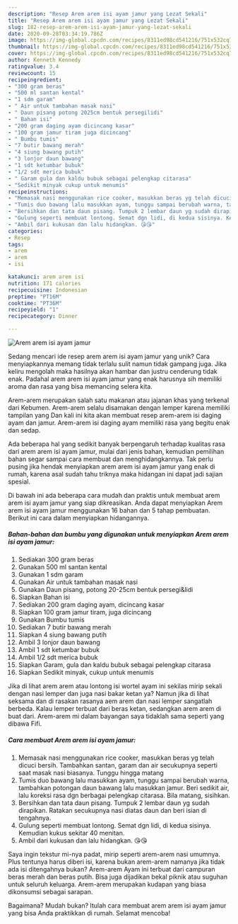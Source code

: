 ```yaml
---
description: "Resep Arem arem isi ayam jamur yang Lezat Sekali"
title: "Resep Arem arem isi ayam jamur yang Lezat Sekali"
slug: 182-resep-arem-arem-isi-ayam-jamur-yang-lezat-sekali
date: 2020-09-28T03:34:19.786Z
image: https://img-global.cpcdn.com/recipes/8311ed98cd541216/751x532cq70/arem-arem-isi-ayam-jamur-foto-resep-utama.jpg
thumbnail: https://img-global.cpcdn.com/recipes/8311ed98cd541216/751x532cq70/arem-arem-isi-ayam-jamur-foto-resep-utama.jpg
cover: https://img-global.cpcdn.com/recipes/8311ed98cd541216/751x532cq70/arem-arem-isi-ayam-jamur-foto-resep-utama.jpg
author: Kenneth Kennedy
ratingvalue: 3.4
reviewcount: 15
recipeingredient:
- "300 gram beras"
- "500 ml santan kental"
- "1 sdm garam"
- " Air untuk tambahan masak nasi"
- " Daun pisang potong 2025cm bentuk persegilidi"
- " Bahan isi"
- "200 gram daging ayam dicincang kasar"
- "100 gram jamur tiram juga dicincang"
- " Bumbu tumis"
- "7 butir bawang merah"
- "4 siung bawang putih"
- "3 lonjor daun bawang"
- "1 sdt ketumbar bubuk"
- "1/2 sdt merica bubuk"
- " Garam gula dan kaldu bubuk sebagai pelengkap citarasa"
- "Sedikit minyak cukup untuk menumis"
recipeinstructions:
- "Memasak nasi menggunakan rice cooker, masukkan beras yg telah dicuci bersih. Tambahkan santan, garam dan air secukupnya seperti saat masak nasi biasanya. Tunggu hingga matang"
- "Tumis duo bawang lalu masukkan ayam, tunggu sampai berubah warna, tambahkan potongan daun bawang lalu masukkan jamur. Beri sedikit air, lalu koreksi rasa dgn berbagai pelengkap citarasa. Bila matang, sisihkan."
- "Bersihkan dan tata daun pisang. Tumpuk 2 lembar daun yg sudah dirapikan. Ratakan secukupnya nasi diatas daun dan beri isian di tengahnya."
- "Gulung seperti membuat lontong. Semat dgn lidi, di kedua sisinya. Kemudian kukus sekitar 40 menitan."
- "Ambil dari kukusan dan lalu hidangkan. 😘😘"
categories:
- Resep
tags:
- arem
- arem
- isi

katakunci: arem arem isi 
nutrition: 171 calories
recipecuisine: Indonesian
preptime: "PT16M"
cooktime: "PT36M"
recipeyield: "1"
recipecategory: Dinner

---
```



![Arem arem isi ayam jamur](https://img-global.cpcdn.com/recipes/8311ed98cd541216/751x532cq70/arem-arem-isi-ayam-jamur-foto-resep-utama.jpg)

Sedang mencari ide resep arem arem isi ayam jamur yang unik? Cara menyiapkannya memang tidak terlalu sulit namun tidak gampang juga. Jika keliru mengolah maka hasilnya akan hambar dan justru cenderung tidak enak. Padahal arem arem isi ayam jamur yang enak harusnya sih memiliki aroma dan rasa yang bisa memancing selera kita.

Arem-arem merupakan salah satu makanan atau jajanan khas yang terkenal dari Kebumen. Arem-arem selalu disamakan dengan lemper karena memiliki tampilan yang Dan kali ini kita akan membuat resep arem-arem isi daging ayam dan jamur. Arem-arem isi daging ayam memiliki rasa yang begitu enak dan sedap.

Ada beberapa hal yang sedikit banyak berpengaruh terhadap kualitas rasa dari arem arem isi ayam jamur, mulai dari jenis bahan, kemudian pemilihan bahan segar sampai cara membuat dan menghidangkannya. Tak perlu pusing jika hendak menyiapkan arem arem isi ayam jamur yang enak di rumah, karena asal sudah tahu triknya maka hidangan ini dapat jadi sajian spesial.


Di bawah ini ada beberapa cara mudah dan praktis untuk membuat arem arem isi ayam jamur yang siap dikreasikan. Anda dapat menyiapkan Arem arem isi ayam jamur menggunakan 16 bahan dan 5 tahap pembuatan. Berikut ini cara dalam menyiapkan hidangannya.

<!--inarticleads1-->

##### Bahan-bahan dan bumbu yang digunakan untuk menyiapkan Arem arem isi ayam jamur:

1. Sediakan 300 gram beras
1. Gunakan 500 ml santan kental
1. Gunakan 1 sdm garam
1. Gunakan  Air untuk tambahan masak nasi
1. Gunakan  Daun pisang, potong 20-25cm bentuk persegi&amp;lidi
1. Siapkan  Bahan isi
1. Sediakan 200 gram daging ayam, dicincang kasar
1. Siapkan 100 gram jamur tiram, juga dicincang
1. Gunakan  Bumbu tumis
1. Sediakan 7 butir bawang merah
1. Siapkan 4 siung bawang putih
1. Ambil 3 lonjor daun bawang
1. Ambil 1 sdt ketumbar bubuk
1. Ambil 1/2 sdt merica bubuk
1. Siapkan  Garam, gula dan kaldu bubuk sebagai pelengkap citarasa
1. Siapkan Sedikit minyak, cukup untuk menumis


Jika di lihat arem arem atau lontong isi wortel ayam ini sekilas mirip sekali dengan nasi lemper dan juga nasi bakar ketan ya? Namun jika di lihat seksama dan di rasakan rasanya aem arem dan nasi lemper sangatlah berbeda. Kalau lemper terbuat dari beras ketan, sedangkan arem arem di buat dari. Arem-arem mi dalam bayangan saya tidaklah sama seperti yang dibawa Fifi. 

<!--inarticleads2-->

##### Cara membuat Arem arem isi ayam jamur:

1. Memasak nasi menggunakan rice cooker, masukkan beras yg telah dicuci bersih. Tambahkan santan, garam dan air secukupnya seperti saat masak nasi biasanya. Tunggu hingga matang
1. Tumis duo bawang lalu masukkan ayam, tunggu sampai berubah warna, tambahkan potongan daun bawang lalu masukkan jamur. Beri sedikit air, lalu koreksi rasa dgn berbagai pelengkap citarasa. Bila matang, sisihkan.
1. Bersihkan dan tata daun pisang. Tumpuk 2 lembar daun yg sudah dirapikan. Ratakan secukupnya nasi diatas daun dan beri isian di tengahnya.
1. Gulung seperti membuat lontong. Semat dgn lidi, di kedua sisinya. Kemudian kukus sekitar 40 menitan.
1. Ambil dari kukusan dan lalu hidangkan. 😘😘


Saya ingin tekstur mi-nya padat, mirip seperti arem-arem nasi umumnya. Plus tentunya harus diberi isi, karena bukan arem-arem namanya jika tidak ada isi ditengahnya bukan? Arem-arem Ayam ini terbuat dari campuran beras merah dan beras putih. Bisa juga dijadikan bekal piknik atau suguhan untuk seluruh keluarga. Arem-arem merupakan kudapan yang biasa dikonsumsi sebagai sarapan. 

Bagaimana? Mudah bukan? Itulah cara membuat arem arem isi ayam jamur yang bisa Anda praktikkan di rumah. Selamat mencoba!
